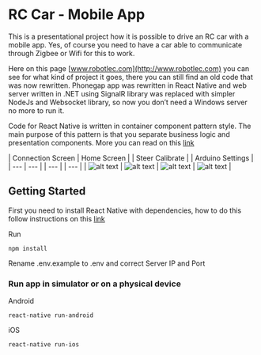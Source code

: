 # RC Car - Mobile App

This is a presentational project how it is possible to drive an RC car with a mobile app. Yes, of course you need to have a car able to communicate through Zigbee or Wifi for this to work.

Here on this page [www.robotlec.com](http://www.robotlec.com) you can see  for what kind of project it goes, there you can still find an old code that was now rewritten. Phonegap app was rewritten in React Native and web server written in .NET using SignalR library was replaced with simpler NodeJs and Websocket library, so now you don’t need a Windows server no more to run it.

Code for React Native is written in container component pattern style. The main purpose of this pattern is that you separate business logic and presentation components. 
More you can read on this [link](https://medium.com/@dan_abramov/smart-and-dumb-components-7ca2f9a7c7d0)



| Connection Screen | Home Screen | | Steer Calibrate | | Arduino Settings |
| --- | --- | | --- | | --- |
| ![alt text](https://github.com/matijajanc/rc-car/blob/master/github-images/screen1.png "Connect Screen") | ![alt text](https://github.com/matijajanc/rc-car/blob/master/github-images/screen2.png "Home Screen") | ![alt text](https://github.com/matijajanc/rc-car/blob/master/github-images/screen3.png "Steer Calibrate") | ![alt text](https://github.com/matijajanc/rc-car/blob/master/github-images/screen4.png "Arduino Settings") |



## Getting Started

First you need to install React Native with dependencies, how to do this follow instructions on this [link](https://facebook.github.io/react-native/docs/getting-started.html )

Run
```
npm install
```

Rename .env.example to .env and correct Server IP and Port

### Run app in simulator or on a physical device

Android

```
react-native run-android
```

iOS

```
react-native run-ios
```